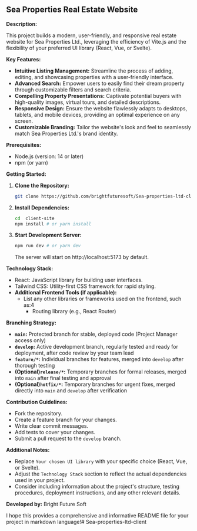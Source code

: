 ## Sea Properties Real Estate Website

**Description:**

This project builds a modern, user-friendly, and responsive real estate website for Sea Properties Ltd., leveraging the efficiency of Vite.js and the flexibility of your preferred UI library (React, Vue, or Svelte).

**Key Features:**

* **Intuitive Listing Management:** Streamline the process of adding, editing, and showcasing properties with a user-friendly interface.
* **Advanced Search:** Empower users to easily find their dream property through customizable filters and search criteria.
* **Compelling Property Presentations:** Captivate potential buyers with high-quality images, virtual tours, and detailed descriptions.
* **Responsive Design:** Ensure the website flawlessly adapts to desktops, tablets, and mobile devices, providing an optimal experience on any screen.
* **Customizable Branding:** Tailor the website's look and feel to seamlessly match Sea Properties Ltd.'s brand identity.

**Prerequisites:**

* Node.js (version: 14 or later)
* npm (or yarn)

**Getting Started:**

1. **Clone the Repository:**
   ```bash
   git clone https://github.com/brightfuturesoft/Sea-properties-ltd-client.git
   ```
2. **Install Dependencies:**
   ```bash
   cd  client-site
   npm install # or yarn install
   ```
3. **Start Development Server:**
   ```bash
   npm run dev # or yarn dev
   ```
   The server will start on http://localhost:5173 by default.

**Technology Stack:**

* React: JavaScript library for building user interfaces.
* Tailwind CSS: Utility-first CSS framework for rapid styling.
* **Additional Frontend Tools (if applicable):**
  * List any other libraries or frameworks used on the frontend, such as:4
     * Routing library (e.g., React Router)


**Branching Strategy:**

* **`main`:** Protected branch for stable, deployed code (Project Manager access only)
* **`develop`:** Active development branch, regularly tested and ready for deployment, after code review by your team lead
* **`feature/*`:** Individual branches for features, merged into `develop` after thorough testing
* **(Optional)`release/*`:** Temporary branches for formal releases, merged into `main` after final testing and approval
* **(Optional)`hotfix/*`:** Temporary branches for urgent fixes, merged directly into `main` and `develop` after verification




**Contribution Guidelines:**

* Fork the repository.
* Create a feature branch for your changes.
* Write clear commit messages.
* Add tests to cover your changes.
* Submit a pull request to the `develop` branch.

**Additional Notes:**

* Replace `Your chosen UI library` with your specific choice (React, Vue, or Svelte).
* Adjust the `Technology Stack` section to reflect the actual dependencies used in your project.
* Consider including information about the project's structure, testing procedures, deployment instructions, and any other relevant details.

**Developed by:** Bright Future Soft

I hope this provides a comprehensive and informative README file for your project in markdown language!# Sea-properties-ltd-client
